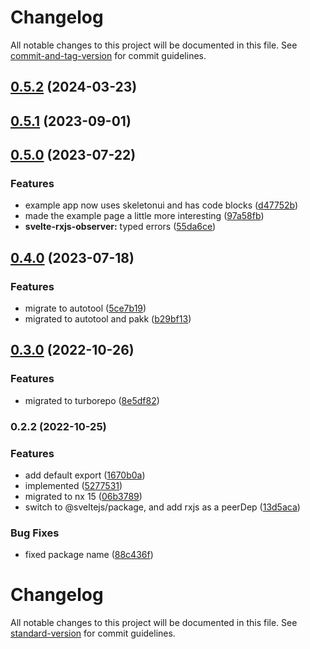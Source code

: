 # Changelog

All notable changes to this project will be documented in this file. See [commit-and-tag-version](https://github.com/absolute-version/commit-and-tag-version) for commit guidelines.

## [0.5.2](https://github.com/AlexAegis/svelte-rxjs-observer/compare/v0.5.1...v0.5.2) (2024-03-23)

## [0.5.1](https://github.com/AlexAegis/svelte-rxjs-observer/compare/v0.5.0...v0.5.1) (2023-09-01)

## [0.5.0](https://github.com/AlexAegis/svelte-rxjs-observer/compare/v0.4.0...v0.5.0) (2023-07-22)


### Features

* example app now uses skeletonui and has code blocks ([d47752b](https://github.com/AlexAegis/svelte-rxjs-observer/commit/d47752b1a886877534c01968ad4f0c3ec3593112))
* made the example page a little more interesting ([97a58fb](https://github.com/AlexAegis/svelte-rxjs-observer/commit/97a58fbd963ae99fb534f4caba5ab43d5be0b72e))
* **svelte-rxjs-observer:** typed errors ([55da6ce](https://github.com/AlexAegis/svelte-rxjs-observer/commit/55da6ce668d32c5ae4d234706550be12647ab7f2))

## [0.4.0](https://github.com/AlexAegis/svelte-rxjs-observer/compare/v0.3.0...v0.4.0) (2023-07-18)


### Features

* migrate to autotool ([5ce7b19](https://github.com/AlexAegis/svelte-rxjs-observer/commit/5ce7b1914ac277e1c1bf598e55afb95fd4172189))
* migrated to autotool and pakk ([b29bf13](https://github.com/AlexAegis/svelte-rxjs-observer/commit/b29bf1394a6470ca3383cfafd8a160d5845a6138))

## [0.3.0](https://github.com/AlexAegis/svelte-rxjs-observer/compare/v0.2.2...v0.3.0) (2022-10-26)


### Features

* migrated to turborepo ([8e5df82](https://github.com/AlexAegis/svelte-rxjs-observer/commit/8e5df82995b30e38b0797db32fc724468f3aaa10))

### 0.2.2 (2022-10-25)


### Features

* add default export ([1670b0a](https://github.com/AlexAegis/svelte-rxjs-observer/commit/1670b0a39642a96fe276195c5cbbad920326b51e))
* implemented ([5277531](https://github.com/AlexAegis/svelte-rxjs-observer/commit/5277531f03cafc52364edf944b130bedfc0f5405))
* migrated to nx 15 ([06b3789](https://github.com/AlexAegis/svelte-rxjs-observer/commit/06b37899b3eb903436673d1dc51c1525366eb732))
* switch to @sveltejs/package, and add rxjs as a peerDep ([13d5aca](https://github.com/AlexAegis/svelte-rxjs-observer/commit/13d5acae217eb31189ac81af221e9305f0837c9b))


### Bug Fixes

* fixed package name ([88c436f](https://github.com/AlexAegis/svelte-rxjs-observer/commit/88c436f88d98dc99d46ef5853b95926ba4eb6d5f))

# Changelog

All notable changes to this project will be documented in this file. See [standard-version](https://github.com/conventional-changelog/standard-version) for commit guidelines.
